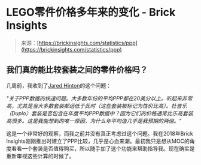 <!--yml

category: 未分类

date: 2024-05-29 12:29:21

-->

# LEGO零件价格多年来的变化 - Brick Insights

> 来源：[https://brickinsights.com/statistics/ppp](https://brickinsights.com/statistics/ppp)

## 我们真的能比较套装之间的零件价格吗？

几周前，我收到了[Jared Hinton](https://rebrickable.com/users/jaredhinton/profile/)的这个问题：

*"关于PPP数据的快速问题。大多数年份的平均PPP都在20美分以上。听起来非常高，尤其是当大多数套装都远低于此时（这些套装被标记为性价比高）。杜普乐（Duplo）套装是否包含在年度平均PPP数据中？因为它们的价格通常比乐高套装高很多。这是我能想到的唯一原因，为什么年平均值几乎是我预期的两倍。"*

这是一个非常好的观察，而我之前并没有真正考虑过这个问题。我在2018年Brick Insights刚刚推出时建立了PPP比较，几乎是心血来潮。最初我只是想从MOC的角度看看一个套装是否值得购买，所以随手加了这个功能来帮助指导我。现在确实是重新审视这些计算的时候了。
